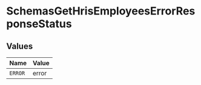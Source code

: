 # SchemasGetHrisEmployeesErrorResponseStatus


## Values

| Name    | Value   |
| ------- | ------- |
| `ERROR` | error   |